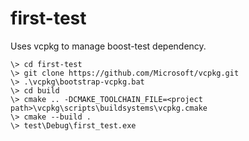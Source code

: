# first-test

Uses vcpkg to manage boost-test dependency.

```
\> cd first-test
\> git clone https://github.com/Microsoft/vcpkg.git
\> .\vcpkg\bootstrap-vcpkg.bat
\> cd build
\> cmake .. -DCMAKE_TOOLCHAIN_FILE=<project path>\vcpkg\scripts\buildsystems\vcpkg.cmake
\> cmake --build .
\> test\Debug\first_test.exe
```
